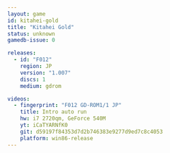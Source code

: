 ```yaml
---
layout: game
id: kitahei-gold
title: "Kitahei Gold"
status: unknown
gamedb-issue: 0

releases:
  - id: "F012"
    region: JP
    version: "1.007"
    discs: 1
    medium: gdrom

videos:
  - fingerprint: "F012 GD-ROM1/1 JP"
    title: Intro auto run
    hw: i7 2720qm, GeForce 540M
    yt: iCaTYARNfK0
    git: d59197f84353d7d2b746383e9277d9ed7c8c4053
    platform: win86-release
---
```

